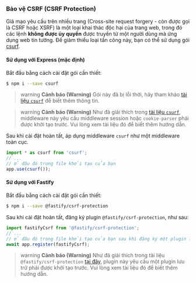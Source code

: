 ### Bảo vệ CSRF (CSRF Protection)

Giả mạo yêu cầu trên nhiều trang (Cross-site request forgery - còn được gọi là CSRF hoặc XSRF) là một loại khai thác độc hại của trang web, trong đó các lệnh **không được ủy quyền** được truyền từ một người dùng mà ứng dụng web tin tưởng. Để giảm thiểu loại tấn công này, bạn có thể sử dụng gói [csurf](https://github.com/expressjs/csurf).

#### Sử dụng với Express (mặc định)

Bắt đầu bằng cách cài đặt gói cần thiết:

```bash
$ npm i --save csurf
```

> warning **Cảnh báo (Warning)** Gói này đã bị lỗi thời, hãy tham khảo [tài liệu `csurf`](https://github.com/expressjs/csurf#csurf) để biết thêm thông tin.

> warning **Cảnh báo (Warning)** Như đã giải thích trong [tài liệu `csurf`](https://github.com/expressjs/csurf#csurf), middleware này yêu cầu middleware session hoặc `cookie-parser` phải được khởi tạo trước. Vui lòng xem tài liệu đó để biết thêm hướng dẫn.

Sau khi cài đặt hoàn tất, áp dụng middleware `csurf` như một middleware toàn cục.

```typescript
import * as csurf from 'csurf';
// ...
// ở đâu đó trong file khởi tạo của bạn
app.use(csurf());
```

#### Sử dụng với Fastify

Bắt đầu bằng cách cài đặt gói cần thiết:

```bash
$ npm i --save @fastify/csrf-protection
```

Sau khi cài đặt hoàn tất, đăng ký plugin `@fastify/csrf-protection`, như sau:

```typescript
import fastifyCsrf from '@fastify/csrf-protection';
// ...
// ở đâu đó trong file khởi tạo của bạn sau khi đăng ký một plugin lưu trữ
await app.register(fastifyCsrf);
```

> warning **Cảnh báo (Warning)** Như đã giải thích trong tài liệu `@fastify/csrf-protection` [tại đây](https://github.com/fastify/csrf-protection#usage), plugin này yêu cầu một plugin lưu trữ phải được khởi tạo trước. Vui lòng xem tài liệu đó để biết thêm hướng dẫn.
